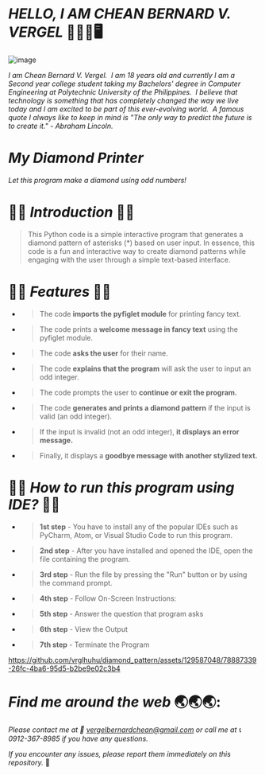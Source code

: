 # _**HELLO, I AM CHEAN BERNARD V. VERGEL**_   :wave::technologist::desktop_computer: 

![image](https://github.com/vrglhuhu/diamond_pattern/assets/129587048/4934ae76-5d38-4092-b183-c8992fa71678)

_I am Chean Bernard V. Vergel.  I am 18 years old and currently I am a Second year college student taking my Bachelors' degree in Computer Engineering at Polytechnic University of the Philippines.  I believe that technology is something that has completely changed the way we live today and I am excited to be part of this ever-evolving world.  A famous quote I always like to keep in mind is "The only way to predict the future is to create it." - Abraham Lincoln._

# _**My Diamond Printer**_  

_Let this program make a diamond using odd numbers!_
>
# 💢💢 _**Introduction**_ 💢💢 
> This Python code is a simple interactive program that generates a diamond pattern of asterisks (*) based on user input. In essence, this code is a fun and interactive way to create diamond patterns while engaging with the user through a simple text-based interface.

# 💢💢 _**Features**_ 💢💢 
- > The code **imports the pyfiglet module** for printing fancy text.
- > The code prints a **welcome message in fancy text** using the pyfiglet module.
- > The code **asks the user** for their name.
- > The code **explains that the program** will ask the user to input an odd integer.
- > The code prompts the user to **continue or exit the program.**
- > The code **generates and prints a diamond pattern** if the input is valid (an odd integer).
- > If the input is invalid (not an odd integer), **it displays an error message.**
- > Finally, it displays a **goodbye message with another stylized text.**

#  💢💢 _**How to run this program using IDE?**_ 💢💢 
- > **1st step** - You have to install any of the popular IDEs such as PyCharm, Atom, or Visual Studio Code to run this program.
- > **2nd step** - After you have installed and opened the IDE, open the file containing the program.
- > **3rd step** - Run the file by pressing the "Run" button or by using the command prompt.
- > **4th step** - Follow On-Screen Instructions: 
- > **5th step** - Answer the question that program asks
- > **6th step** - View the Output
- > **7th step** - Terminate the Program

https://github.com/vrglhuhu/diamond_pattern/assets/129587048/78887339-26fc-4ba6-95d5-b2be9e02c3b4

# _**Find me around the web**_ :earth_asia::earth_asia::earth_asia::
_Please contact me at :envelope_with_arrow: vergelbernardchean@gmail.com or call me at :telephone_receiver: 0912-367-8985 if you have any questions._

_If you encounter any issues, please report them immediately on this repository._ :beginner:
